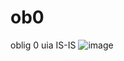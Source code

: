 # ob0
oblig 0 uia IS-IS
![image](https://github.com/user-attachments/assets/92dc449a-3b04-4ca1-baff-42318c5eb52a)
